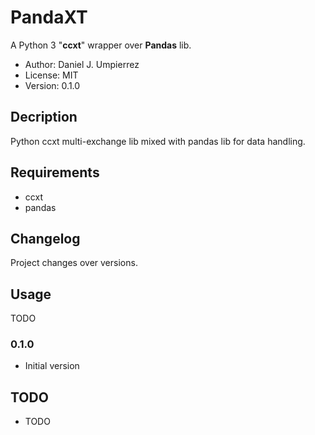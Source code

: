 # PandaXT

A Python 3 "__ccxt__" wrapper over __Pandas__ lib.

 - Author: Daniel J. Umpierrez
 - License: MIT
 - Version: 0.1.0

## Decription

Python ccxt multi-exchange lib mixed with pandas lib for data handling.

## Requirements

 - ccxt
 - pandas

## Changelog
Project changes over versions.

## Usage
TODO

### 0.1.0
- Initial version

## TODO
- TODO